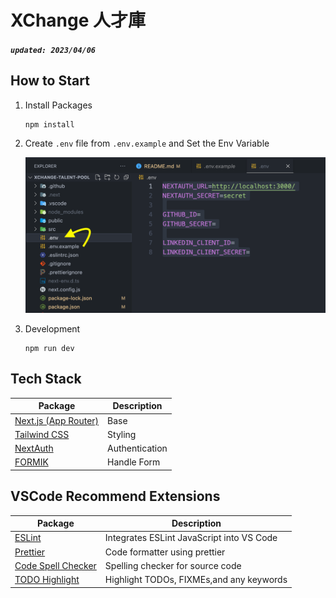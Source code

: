 # XChange 人才庫

##### `updated: 2023/04/06`

## How to Start

1.  Install Packages

    ```shell
    npm install
    ```

2.  Create `.env` file from `.env.example` and Set the Env Variable

    ![env_from_example](./docs//README//env_from_example.png)

3.  Development

    ```shell
    npm run dev
    ```

## Tech Stack

| Package                                                              | Description    |
| -------------------------------------------------------------------- | -------------- |
| [Next.js (App Router)](https://beta.nextjs.org/docs/getting-started) | Base           |
| [Tailwind CSS](https://tailwindcss.com/)                             | Styling        |
| [NextAuth](https://next-auth.js.org/)                                | Authentication |
| [FORMIK](https://formik.org/)                                        | Handle Form    |

## VSCode Recommend Extensions

| Package                                                                                                         | Description                               |
| --------------------------------------------------------------------------------------------------------------- | ----------------------------------------- |
| [ESLint](https://marketplace.visualstudio.com/items?itemName=dbaeumer.vscode-eslint)                            | Integrates ESLint JavaScript into VS Code |
| [Prettier](https://marketplace.visualstudio.com/items?itemName=esbenp.prettier-vscode)                          | Code formatter using prettier             |
| [Code Spell Checker](https://marketplace.visualstudio.com/items?itemName=streetsidesoftware.code-spell-checker) | Spelling checker for source code          |
| [TODO Highlight](https://marketplace.visualstudio.com/items?itemName=wayou.vscode-todo-highlight)               | Highlight TODOs, FIXMEs,and any keywords  |
